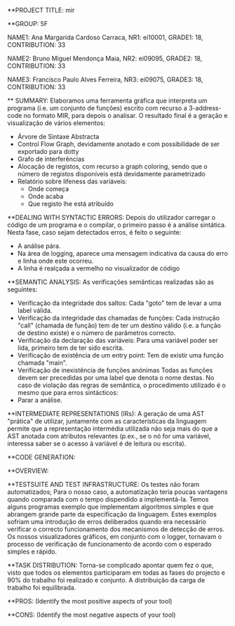 **PROJECT TITLE: mir

**GROUP: 5F

NAME1: Ana Margarida Cardoso Carraca, NR1: ei10001, GRADE1: 18, CONTRIBUTION: 33

NAME2: Bruno Miguel Mendonça Maia, NR2: ei09095, GRADE2: 18, CONTRIBUTION: 33

NAME3: Francisco Paulo Alves Ferreira, NR3: ei09075, GRADE3: 18, CONTRIBUTION: 33

** SUMMARY: 
Elaboramos uma ferramenta gráfica que interpreta um programa (i.e. um
conjunto de funções) escrito com recurso a 3-address-code no formato MIR, 
para depois o analisar. O resultado final é a geração e visualização de vários 
elementos:
- Árvore de Sintaxe Abstracta
- Control Flow Graph, devidamente anotado e com possibilidade de ser exportado
  para dotty
- Grafo de interferências
- Alocação de registos, com recurso a graph coloring, sendo que o número de
  registos disponíveis está devidamente parametrizado
- Relatório sobre lifeness das variáveis:
	- Onde começa
	- Onde acaba
	- Que registo lhe está atribuído

**DEALING WITH SYNTACTIC ERRORS: 
Depois do utilizador carregar o código de um programa e o compilar, o primeiro
passo é a análise sintática.
Nesta fase, caso sejam detectados erros, é feito o seguinte:
- A análise pára.
- Na área de logging, aparece uma mensagem indicativa da causa do erro e linha
  onde este ocorreu.
- A linha é realçada a vermelho no visualizador de código 

**SEMANTIC ANALYSIS: 
As verificações semânticas realizadas são as seguintes:
- Verificação da integridade dos saltos:
		Cada "goto" tem de levar a uma label válida.
- Verificação da integridade das chamadas de funções:
		Cada instrução "call" (chamada de função) tem de ter um destino válido
		(i.e. a função de destino existe) e o número de parâmetros correcto.
- Verificação da declaração das variáveis:
		Para uma variável poder ser lida, primeiro tem de ter sido escrita.
- Verificação de existência de um entry point:
		Tem de existir uma função chamada "main".
- Verificação de inexistência de funções anónimas
		Todas as funções devem ser precedidas por uma label que denota o nome
		destas.
No caso de violação das regras de semântica, o procedimento utilizado é o
mesmo que para erros sintácticos:
- Parar a análise.

**INTERMEDIATE REPRESENTATIONS (IRs): 
A geração de uma AST "prática" de utilizar, juntamente com as características
da linguagem permite que a representação intermédia utilizada não seja mais 
do que a AST anotada com atributos relevantes (p.ex., se o nó for uma variável,
interessa saber se o acesso à variável é de leitura ou escrita).

**CODE GENERATION:


**OVERVIEW:


**TESTSUITE AND TEST INFRASTRUCTURE: 
Os testes não foram automatizados; Para o nosso caso, a automatização teria
poucas vantagens quando comparada com o tempo dispendido a implementá-la. 
Temos alguns programas exemplo que implementam algoritmos simples e
que abrangem grande parte da especificação da linguagem.
Estes exemplos sofriam uma introdução de erros deliberados quando era necessário
verificar o correcto funcionamento dos mecanismos de detecção de erros.
Os nossos visualizadores gráficos, em conjunto com o logger, tornavam o 
processo de verificação de funcionamento de acordo com o esperado simples e
rápido.

**TASK DISTRIBUTION:
Torna-se complicado apontar quem fez o que, visto que todos os elementos
participaram em todas as fases do projecto e 90% do trabalho foi realizado e
conjunto. A distribuição da carga de trabalho foi equilibrada.

**PROS: (Identify the most positive aspects of your tool)

**CONS: (Identify the most negative aspects of your tool) 
